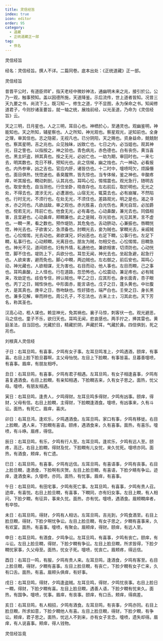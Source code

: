 ```yaml
---
title: 灵信经旨
index: true
icon: editor
order: 95
category:
  - 道藏
  - 正统道藏正一部
tag:
  - 佚名
---
```


灵信经旨  

经名：灵信经旨。撰人不详。二篇同卷。底本出处：《正统道藏》正一部。  

灵信经旨  

昔晋平公时，有道臣师旷，指天老经中微妙神法，通幽明未来之兆，接引於公。公乃一观，触事预知。盖以因德所施，天道降鉴。示后流传，世上道者皆知。况昔三天九要之书，尚流下土。既习知一。修生之道，宁不显图，永为保命之书。知闻修道君子，今则抄诸圣要旨，就一轴之统，展烛前经，以光圣道，乃命为《灵信经旨》云。  

天之三明，日月星也。人之三明，耳目心也。神栖於心，至通灵也。观幽鉴明，神能知也。天之所知，辅星察也。人之所知，神光观也。察星观光，逆知前也。全身之理，审其信也。志之隐密，无视凡也。已分阴阳，天之赐也。资身益命，兢兢耐也。察其星明，吉之兆也。众见独昧，凶致亡也。七日之内，必当姐也。观其神光，目之訾也。以指按之，神之验也。青色病兆，赤色德也。白有丧伤，黄当喜也。黑主奸盗，辨其真也。按之无光，必凶亡也。一劫为期，审回时也。一来七去，明其数也。克日不移，预知光也。此之信候，幽之烛也。六一神动，必看报也。内外参审，凶之吉也。官应内肝，诸皆仿也。十二时中，嚏喷呵欠，烦躁僭也。面目俱热，恍惚迷也。香臭腥熬，皆先惊也。当专体候，鉴之神也。辛酸疼痒，听其报也。瞤动刺剖，认其兆也。耳鸣心忪，惕惕震也。观光急行，随明吉也。取安舍危，自当测也。行住坐卧，晓夜存也。左右前后，取於明也。无光之处，不得去也。渡涉无光，必遭溺也。山宿无光，辄莫去也。必有崩摧，不然陷也。行时无光，不须行也。在处无光，不须住也。差路观光，明之是也。渴之寻水，亦之同也。凡欲战敌，审之观也。赤光胜喜，白光伤也。黄光自现，必加爵也。傥若无光，阵前亡也。他食无光，必有毒也。心动鼻酸，兼光去也。同倡相害，且宜避也。心动鼻痒，颊瞤兼也。此之是贼，存光验也。光见其黑，言不虚也。一瞤一黑，看之数也。预作堤防，其危兔也。舌动脐动，心兼振也。唇瞤恍惚，神光去也。子欲害父，急须备也。肘瞤光去，妾为贼也。掌瞤光去，亲戚贼也。心忪惕惕，光去动也。弟欲谋兄，奸凶恶也。右足下瞤，公事行也。左足下瞤，私事行也。心动颊瞤，光离目也。朋友为贼，勿相交也。心忪惕惕，目瞤急也。神光不见，道间损也。妇有外情，私通他也。兼欲相害，切须防也。心动恍惚，脚不住也。堤防上下，兵欲分也。耳忽无闻，神光去也。坐起急避，起急行也。人欲来害，避而免也。脚心中瞤，两边贼也。左右御之，前后安也。耳鸣心动，神光藏也，人欲相谋，无为害也。右目而动，他人事也。左目而瞤，己之事也。耳鸣鼻酸，上人怪也。行在道路，忽恐怖也。心忪震动，兼足疼也。必有贼来，攻劫定也。歧伯专信，辨认贼也。甲乙之日，应其形也。身长面青，杏子眼也。丙丁之日，贼性快也。中形面赤，能言语也。戊子之日，蓬头黄也。中壮腹大，是其真也。庚辛之日，唇吻缺也。性好猎也，端严白也。壬癸之日、身长黑也。兼多见解，审而辨也。周公孔子，不忘法也。古来上士，习其此也。天下芳名，称其圣也。  

汉高心动，栢人谋也。赖显神光，免其祸也。襄子马惊，刺客伏一也。观光避恶，马之信也。童子不乐，欲归天也。耳鸣无闻，悲哀感也。两手拧之，捧其雷也。黄庭圣法，自当回也。光藏於目，精藏於阴，声藏於耳，气藏於鼻。四信俱到，死之兆也。  

刘根真人灵信经  

子日：右耳旦鸣，有喜事，夕鸣有女子事。左耳旦鸣准上，夕鸣遇酒，颐庠，有事喜。右目上脸下脸旦暮啊，主父母怡悦。左目上下脸瞤，有事皆喜。旦暮善嚏喷，有喜事。眉痒，有朋友相呼。  

丑日：右耳旦鸣，有喜事，夕鸣有君子相遇。左耳旦鸣，有女子相逢喜事，夕鸣有喜复遇酒食。右目上脸瞤，有亲知相遇，下脸瞤吉来，久有女子思之。面热，忧父母。嚏喷，有朋友相遇。  

寅日：右耳旦鸣，逢贵人，夕鸣得财。左耳旦鸣多得财，夕鸣有凶事。颐痒，得财，父母有信。右目上脸瞤，主得财，下脸瞤逢酒食。嚏喷，有凶事来，久有斗讼。面热，有死亡。眉痒，喜庆。  

卯日：右耳旦鸿，逢欢乐，夕鸣遇酒食。左耳旦鸣，家口有事，夕鸣有移徙。右目上脸瞤，遇人来，下脸瞤有喜语。颐疼，遇酒食来，久有喜事。面热，有喜乐。嚏喷，有斗峥。眉疼，得信。  

辰日：右耳旦鸣，有乐，夕鸣有行人至。左耳旦鸣，逢欢乐，夕鸣有远人至。颐疼，高迁。右目上脸瞤，得财及忧，下脸瞤有儿女忧，来久忧死。嚏喷亦同。面热，有酒食，颊痒，有亡遗。  

巳日：右耳旦鸣，有喜事，夕鸣有远信。左耳旦鸣，有喜语事，夕鸣有丧事。右目上脸旦瞤，逢酒食，下脸啊有庆贺。左目上脸旦瞤，有喜语，下脸夕睛有争讼。迹痒，逢酒食来。久嚏喷，亦同。面热，有忧事。眉痒，有喜事。  

午日：右耳旦鸣，有田宅事，夕鸣有死亡事。左耳旦鸣，有喜事，夕鸣有贵人召。迹痒，有喜悦。右目上脸旦瞤，有喜事，下瞤同，亦有妇女事。左目上瞤，有人相问，下脸夕瞤，有征异，事来久忧。面热，亦有忧。嚏喷，遇酒食。眉颊瞤痒者，有卒惊。  

未日：右耳旦鸣，得财，夕鸣有人相访。左耳旦鸣，吉兆到，夕鸣食酒至。右目上脸旦瞤，得财，下脸夕啊忧争讼。左目上脸旦瞤，有女子思之，夕瞤有喜事来，久有欢宴。面热，有喜事。嚏喷，有聚会。眉颊痒，得财。颐痒，有远人至。  

申日：右耳旦鸣，有酒食，夕鸣争讼。左耳旦鸣，有喜事，夕鸣有丧亡。颐痒，有斗讼。左目上脸旦瞤，得财，下脸夕瞤有争讼。左目上脸旦瞤，所求皆得，下脸夕瞤忧家事，久父母至。面热，忧女子死。嚏喷，忧丧亡。眉颊疼，得远信。  

酉日：右耳日一鸣，有服，夕鸣有贵人来。左耳旦鸣，逢酒食，夕鸣有客至。右目上脸旦瞤，得财，夕瞤有喜事。左目上脸旦瞤，有丧亡，下脸夕瞤有女子亡来，久有口舌。面热，有喜。眉颊头俱痒，有好事。  

戌日：右耳旦鸣，得财，夕鸣逢盗贼。左耳旦鸣，得财，夕鸣忧丧事。右目上脸日一瞤，得财，下脸夕瞤有喜。左目上脸旦瞤，遇善人语，下脸夕瞤有忧来久。面热，有国争。嚏喷，忧事。眉痒，有丧事。颐痒，有口舌。颊痒，得病差。  

亥日：右耳旦鸣，有人相招，夕鸣有酒食。左耳旦鸣，有丧事，夕鸣亦同。右目上脸旦瞤，所求如意，下脸夕瞤他人有喜。左目上脸旦瞤，得财，下脸夕瞤，有争讼。颊痒，君子思之。面热，忧远人不到来，亦有女子言念。嚏喷，遗失却得。眉痒，有人说喜事。颊痒，得人钱物。  

灵信经旨竟  
